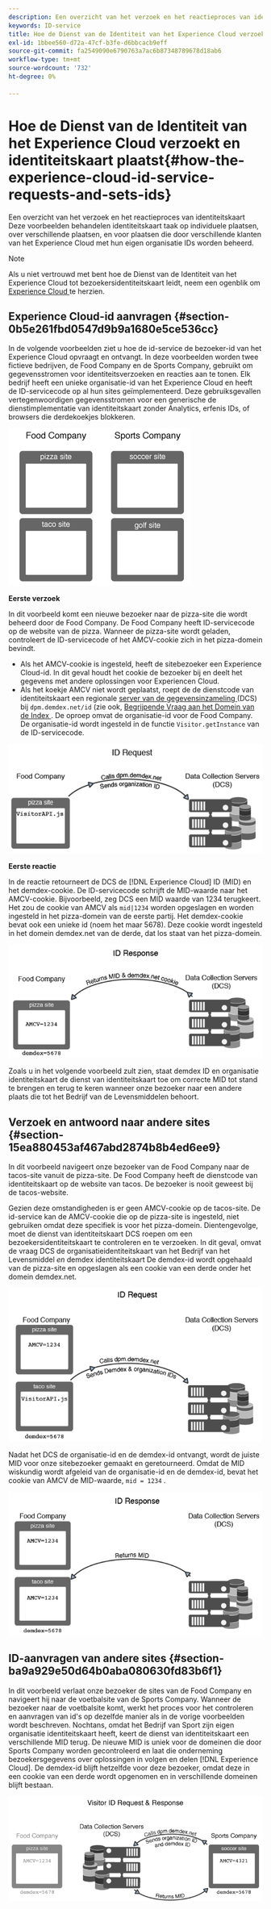 ```yaml
---
description: Een overzicht van het verzoek en het reactieproces van identiteitskaart Deze voorbeelden behandelen identiteitskaart taak op individuele plaatsen, over verschillende plaatsen, en voor plaatsen die door verschillende klanten van het Experience Cloud met hun eigen organisatie IDs worden beheerd.
keywords: ID-service
title: Hoe de Dienst van de Identiteit van het Experience Cloud verzoekt en identiteitskaart plaatst
exl-id: 1bbee560-d72a-47cf-b3fe-d6bbcacb9eff
source-git-commit: fa2549090e6790763a7ac6b87348789678d18ab6
workflow-type: tm+mt
source-wordcount: '732'
ht-degree: 0%

---
```


# Hoe de Dienst van de Identiteit van het Experience Cloud verzoekt en identiteitskaart plaatst{#how-the-experience-cloud-id-service-requests-and-sets-ids}

Een overzicht van het verzoek en het reactieproces van identiteitskaart Deze voorbeelden behandelen identiteitskaart taak op individuele plaatsen, over verschillende plaatsen, en voor plaatsen die door verschillende klanten van het Experience Cloud met hun eigen organisatie IDs worden beheerd.

>[!NOTE]
>
>Als u niet vertrouwd met bent hoe de Dienst van de Identiteit van het Experience Cloud tot bezoekersidentiteitskaart leidt, neem een ogenblik om [ Experience Cloud ](../introduction/cookies.md) te herzien.

## Experience Cloud-id aanvragen {#section-0b5e261fbd0547d9b9a1680e5ce536cc}

In de volgende voorbeelden ziet u hoe de id-service de bezoeker-id van het Experience Cloud opvraagt en ontvangt. In deze voorbeelden worden twee fictieve bedrijven, de Food Company en de Sports Company, gebruikt om gegevensstromen voor identiteitsverzoeken en reacties aan te tonen. Elk bedrijf heeft een unieke organisatie-id van het Experience Cloud en heeft de ID-servicecode op al hun sites geïmplementeerd. Deze gebruiksgevallen vertegenwoordigen gegevensstromen voor een generische de dienstimplementatie van identiteitskaart zonder Analytics, erfenis IDs, of browsers die derdekoekjes blokkeren.

![](assets/sample_sites.png)

**Eerste verzoek**

In dit voorbeeld komt een nieuwe bezoeker naar de pizza-site die wordt beheerd door de Food Company. De Food Company heeft ID-servicecode op de website van de pizza. Wanneer de pizza-site wordt geladen, controleert de ID-servicecode of het AMCV-cookie zich in het pizza-domein bevindt.

* Als het AMCV-cookie is ingesteld, heeft de sitebezoeker een Experience Cloud-id. In dit geval houdt het cookie de bezoeker bij en deelt het gegevens met andere oplossingen voor Experiencen Cloud.
* Als het koekje AMCV niet wordt geplaatst, roept de de dienstcode van identiteitskaart een regionale [ server van de gegevensinzameling ](https://experienceleague.adobe.com/docs/analytics/technotes/rdc/regional-data-collection.html?lang=en) (DCS) bij `dpm.demdex.net/id` (zie ook, [ Begrijpende Vraag aan het Domein van de Index ](https://experienceleague.adobe.com/docs/audience-manager/user-guide/reference/demdex-calls.html?lang=en). De oproep omvat de organisatie-id voor de Food Company. De organisatie-id wordt ingesteld in de functie `Visitor.getInstance` van de ID-servicecode.

![](assets/request1.png)

**Eerste reactie**

In de reactie retourneert de DCS de [!DNL Experience Cloud] ID (MID) en het demdex-cookie. De ID-servicecode schrijft de MID-waarde naar het AMCV-cookie. Bijvoorbeeld, zeg DCS een MID waarde van 1234 terugkeert. Het zou de cookie van AMCV als `mid|1234` worden opgeslagen en worden ingesteld in het pizza-domein van de eerste partij. Het demdex-cookie bevat ook een unieke id (noem het maar 5678). Deze cookie wordt ingesteld in het domein demdex.net van de derde, dat los staat van het pizza-domein.

![](assets/response1.png)

Zoals u in het volgende voorbeeld zult zien, staat demdex ID en organisatie identiteitskaart de dienst van identiteitskaart toe om correcte MID tot stand te brengen en terug te keren wanneer onze bezoeker naar een andere plaats die tot het Bedrijf van de Levensmiddelen behoort.

## Verzoek en antwoord naar andere sites {#section-15ea880453af467abd2874b8b4ed6ee9}

In dit voorbeeld navigeert onze bezoeker van de Food Company naar de tacos-site vanuit de pizza-site. De Food Company heeft de dienstcode van identiteitskaart op de website van tacos. De bezoeker is nooit geweest bij de tacos-website.

Gezien deze omstandigheden is er geen AMCV-cookie op de tacos-site. De id-service kan de AMCV-cookie die op de pizza-site is ingesteld, niet gebruiken omdat deze specifiek is voor het pizza-domein. Dientengevolge, moet de dienst van identiteitskaart DCS roepen om een bezoekersidentiteitskaart te controleren en te verzoeken. In dit geval, omvat de vraag DCS de organisatieidentiteitskaart van het Bedrijf van het Levensmiddel *en* demdex identiteitskaart De demdex-id wordt opgehaald van de pizza-site en opgeslagen als een cookie van een derde onder het domein demdex.net.

![](assets/request2.png)

Nadat het DCS de organisatie-id en de demdex-id ontvangt, wordt de juiste MID voor onze sitebezoeker gemaakt en geretourneerd. Omdat de MID wiskundig wordt afgeleid van de organisatie-id en de demdex-id, bevat het cookie van AMCV de MID-waarde, `mid = 1234` .

![](assets/response2.png)

## ID-aanvragen van andere sites {#section-ba9a929e50d64b0aba080630fd83b6f1}

In dit voorbeeld verlaat onze bezoeker de sites van de Food Company en navigeert hij naar de voetbalsite van de Sports Company. Wanneer de bezoeker naar de voetbalsite komt, werkt het proces voor het controleren en aanvragen van id&#39;s op dezelfde manier als in de vorige voorbeelden wordt beschreven. Nochtans, omdat het Bedrijf van Sport zijn eigen organisatie identiteitskaart heeft, keert de dienst van identiteitskaart een verschillende MID terug. De nieuwe MID is uniek voor de domeinen die door Sports Company worden gecontroleerd en laat die onderneming bezoekersgegevens over oplossingen in volgen en delen [!DNL Experience Cloud]. De demdex-id blijft hetzelfde voor deze bezoeker, omdat deze in een cookie van een derde wordt opgenomen en in verschillende domeinen blijft bestaan.

![](assets/req_resp.png)
